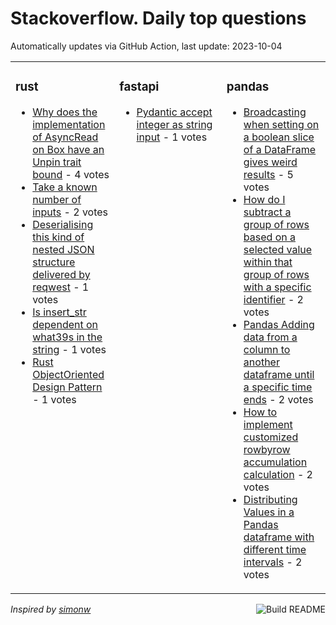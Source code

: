 # Stackoverflow. Daily top questions 

Automatically updates via GitHub Action, last update: <!-- date starts -->2023-10-04<!-- date ends -->


<table><tr><td valign="top" width="33%">

### rust
<!-- rust starts -->
* [Why does the implementation of AsyncRead on Box have an Unpin trait bound](https://stackoverflow.com/questions/77227525/why-does-the-implementation-of-asyncread-on-box-have-an-unpin-trait-bound) - 4 votes
* [Take a known number of inputs](https://stackoverflow.com/questions/77219283/take-a-known-number-of-inputs) - 2 votes
* [Deserialising this kind of nested JSON structure delivered by reqwest](https://stackoverflow.com/questions/77231365/deserialising-this-kind-of-nested-json-structure-delivered-by-reqwest) - 1 votes
* [Is insert_str dependent on what39s in the string](https://stackoverflow.com/questions/77224101/is-insert-str-dependent-on-whats-in-the-string) - 1 votes
* [Rust ObjectOriented Design Pattern](https://stackoverflow.com/questions/77222976/rust-object-oriented-design-pattern) - 1 votes
<!-- rust ends -->
</td><td valign="top" width="34%">


### fastapi
<!-- fastapi starts -->
* [Pydantic accept integer as string input](https://stackoverflow.com/questions/77220728/pydantic-accept-integer-as-string-input) - 1 votes
<!-- fastapi ends -->
</td><td valign="top" width="34%">


### pandas
<!-- pandas starts -->
* [Broadcasting when setting on a boolean slice of a DataFrame gives weird results](https://stackoverflow.com/questions/77228389/broadcasting-when-setting-on-a-boolean-slice-of-a-dataframe-gives-weird-results) - 5 votes
* [How do I subtract a group of rows based on a selected value within that group of rows with a specific identifier](https://stackoverflow.com/questions/77219575/how-do-i-subtract-a-group-of-rows-based-on-a-selected-value-within-that-group-o) - 2 votes
* [Pandas Adding data from a column to another dataframe until a specific time ends](https://stackoverflow.com/questions/77220345/pandas-adding-data-from-a-column-to-another-dataframe-until-a-specific-time-end) - 2 votes
* [How to implement customized rowbyrow accumulation calculation](https://stackoverflow.com/questions/77219550/how-to-implement-customized-row-by-row-accumulation-calculation) - 2 votes
* [Distributing Values in a Pandas dataframe with different time intervals](https://stackoverflow.com/questions/77232406/distributing-values-in-a-pandas-dataframe-with-different-time-intervals) - 2 votes
<!-- pandas ends -->
</td></tr></table>

<a href="https://github.com/hp0404/hp0404/actions"><img src="https://github.com/hp0404/hp0404/workflows/Build%20README/badge.svg" align="right" alt="Build README"></a> <p>*Inspired by  [simonw](https://github.com/simonw/simonw)*</p>
